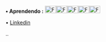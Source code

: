 **• Aprendendo :** <img alt="FaeL-C" height="20" width="30" src="https://cdn.jsdelivr.net/gh/devicons/devicon/icons/c/c-original.svg"><img alt="FaeL-Py" height="20" width="30" src="https://cdn.jsdelivr.net/gh/devicons/devicon/icons/python/python-original.svg" /><img  alt="FaeL-VSCODE" height="20" width="30" src="https://cdn.jsdelivr.net/gh/devicons/devicon/icons/vscode/vscode-original.svg" /><img  alt="FaeL-Linux" height="20" width="30" src="https://cdn.jsdelivr.net/gh/devicons/devicon/icons/linux/linux-original.svg"><img  alt="FaeL-Windows" height="20" width="30" src="https://upload.wikimedia.org/wikipedia/commons/8/87/Windows_logo_-_2021.svg">

•  <a href="https://www.linkedin.com/in/faelfinger/">Linkedin</a> 

..
